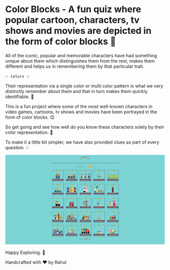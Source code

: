 # Color Blocks - A fun quiz where popular cartoon, characters, tv shows and movies are depicted in the form of color blocks 🎨

All of the iconic, popular and memorable characters have had something unique about them which distinguishes them from the rest, makes them different and helps us in remembering them by that particular trait.

` ✨ Colors ✨ `

Their representation via a single color or multi color pattern is what we very distinctly remember about them and that in turn makes them quickly identifiable. 🌈

This is a fun project where some of the most well-known characters in video games, cartoons, tv shows and movies have been portrayed in the form of color blocks. 😊 

So get going and see how well do you know these characters solely by their color representation. 🎯

To make it a little bit simpler, we have also provided clues as part of every question. 💡

![Color Blocks](https://github.com/rahul-kabra/color-blocks/blob/master/assets/Screenshot_Color-Blocks.png)

Happy Exploring. 🎁

Handcrafted with ❤️ by Rahul
